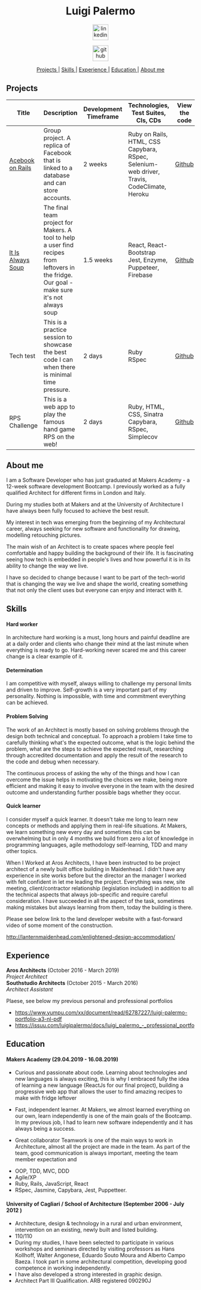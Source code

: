 <h1 align="center">Luigi Palermo</h1>

<div align="center">

<a  href="https://www.linkedin.com/in/luigi-palermo-b09733a0/"><img src="https://www.iconfinder.com/data/icons/free-social-icons/67/linkedin_circle_color-512.png" alt="linkedin" hspace="50" height="42" width="42"></a></p>
<a  href="https://github.com/l-palermo"><img src="https://cdn0.iconfinder.com/data/icons/octicons/1024/mark-github-512.png" alt="github" hspace="50" height="42" width="42"></a></p>

</div>

<div align="center">

[Projects ](#projects) | 
[Skills ](#skills) | 
[Experience ](#experience) | 
[Education ](#education) | 
[About me ](#about-me) 

</div>

## Projects
| Title | Description | Development Timeframe | Technologies, Test Suites, CIs, CDs | View the code |
|--|--|--|--|--|
|<a href="https://acebook-data-thieves.herokuapp.com/">Acebook on Rails</a>| Group project. A replica of Facebook that is linked to a database and can store accounts. | 2 weeks | Ruby on Rails, HTML, CSS<br>Capybara, RSpec, Selenium-web driver, Travis, CodeClimate, Heroku | <a href='https://github.com/l-palermo/Acebook---Data-Thieves'>Github</a> |
|<a href="https://it-is-always-soup.firebaseapp.com/">It Is Always Soup</a>| The final team project for Makers. A tool to help a user find recipes from leftovers in the fridge. Our goal - make sure it's not always soup | 1.5 weeks | React, React-Bootstrap<br>Jest, Enzyme, Puppeteer, Firebase | <a href='https://github.com/ajosephides/i.i.a.s'>Github</a>|
| Tech test | This is a practice session to showcase the best code I can when there is minimal time pressure. | 2 days | Ruby<br>RSpec | <a href="https://github.com/l-palermo/Bank-tech-test">Github</a>|
| RPS Challenge | This is a web app to play the famous hand game RPS on the web! | 2 days | Ruby, HTML, CSS, Sinatra<br>Capybara, RSpec, Simplecov | <a href="https://github.com/l-palermo/Bank-tech-test">Github</a>|

## About me

I am a Software Developer who has just graduated at Makers Academy - a 12-week software development Bootcamp.
I previously worked as a fully qualified Architect for different firms in London and Italy.

During my studies both at Makers and at the University of Architecture I have always been fully focused to achieve the best result.

My interest in tech was emerging from the beginning of my Architectural career, always seeking for new software and functionality for drawing, modelling retouching pictures. 

The main wish of an Architect is to create spaces where people feel comfortable and happy building the background of their life. It is fascinating seeing how tech is embedded in people's lives and how powerful it is in its ability to change the way we live.

I have so decided to change because I want to be part of the tech-world that is changing the way we live and shape the world, creating something that not only the client uses but everyone can enjoy and interact with it.

## Skills

#### Hard worker

In architecture hard working is a must, long hours and painful deadline are at a daily order and clients who change their mind at the last minute when everything is ready to go. 
Hard-working never scared me and this career change is a clear example of it.

#### Determination

I am competitive with myself, always willing to challenge my personal limits and driven to improve. 
Self-growth is a very important part of my personality. Nothing is impossible, with time and commitment everything can be achieved.

#### Problem Solving

The work of an Architect is mostly based on solving problems through the design both technical and conceptual.
To approach a problem I take time to carefully thinking what's the expected outcome, what is the logic behind the problem, what are the steps to achieve the expected result, researching through accredited documentation and apply the result of the research to the code and debug when necessary.

The continuous process of asking the why of the things and how I can overcome the issue helps in motivating the choices we make, being more efficient and making it easy to involve everyone in the team with the desired outcome and understanding further possible bags whether they occur.

#### Quick learner

I consider myself a quick learner. It doesn't take me long to learn new concepts or methods and applying them in real-life situations. 
At Makers, we learn something new every day and sometimes this can be overwhelming but in only 4 months we build from zero a lot of knowledge in programming languages, agile methodology self-learning, TDD and many other topics. 

When I Worked at Aros Architects, I have been instructed to be project architect of a newly built office building in Maidenhead. I didn't have any experience in site works before but the director an the manager I worked with felt confident in let me leading the project. 
Everything was new, site meeting, client/contractor relationship (legislation included) in addition to all the technical aspects that always job-specific and require careful consideration. 
I have succeeded in all the aspect of the task, sometimes making mistakes but always learning from them, today the building is there.

Please see below link to the land developer website with a fast-forward video of some moment of the construction.

http://lanternmaidenhead.com/enlightened-design-accommodation/

## Experience

**Aros Architects** (October 2016 - March 2019)    
*Project Architect*  
**Southstudio Architects** (October 2015 - March 2016)   
*Architect Assistant* 

Plaese, see below my previous personal and professional portfolios
* https://www.yumpu.com/xx/document/read/62787227/luigi-palermo-portfolio-a3-nl-pdf
* https://issuu.com/luigipalermo/docs/luigi_palermo_-_professional_portfo

## Education

#### Makers Academy (29.04.2019 - 16.08.2019)

* Curious and passionate about code. 
Learning about technologies and new languages is always exciting, this is why I embraced fully the idea of learning a new  language (ReactJs for our final project), building a progressive web app that allows the user to find amazing recipes to make with fridge leftover
* Fast, independent learner. At Makers, we almost learned everything on our own, learn independently is one of the main goals of the Bootcamp. In my previous job, I had to learn new software independently and it has always being a success.

* Great collaborator 
Teamwork is one of the main ways to work in Architecture, almost all the project are made in the team. As part of the team, good communication is always important, meeting the team member expectation and  

- OOP, TDD, MVC, DDD
- Agile/XP
- Ruby, Rails, JavaScript, React
- RSpec, Jasmine, Capybara, Jest, Puppetteer.

#### University of Cagliari / School of Architecture (September 2006 - July 2012 )

- Architecture, design & technology in a rural and urban environment, intervention on an existing, newly built and listed building.
- 110/110
- During my studies, I have been selected to participate in various workshops and seminars directed by visiting professors as Hans Kollhoff, 
  Walter Angonese, Eduardo Souto Moura and Alberto Campo Baeza. I took part in some architectural competition, 
  developing good competence in working independently.
- I have also developed a strong interested in graphic design.
- Architect Part III Qualification. ARB registered 090290J
